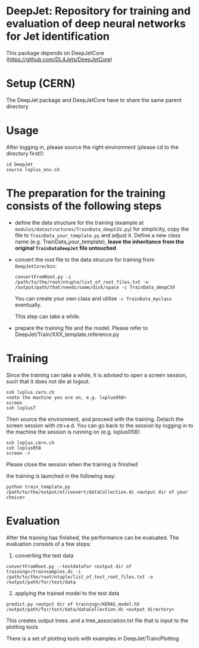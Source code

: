 

DeepJet: Repository for training and evaluation of deep neural networks for Jet identification
===============================================================================

This package depends on DeepJetCore (https://github.com/DL4Jets/DeepJetCore)

Setup (CERN)
==========

The DeepJet package and DeepJetCore have to share the same parent directory

Usage
==============

After logging in, please source the right environment (please cd to the directory first!):
```
cd DeepJet
source lxplus_env.sh
```


The preparation for the training consists of the following steps
====

- define the data structure for the training (example at `modules/datastructures/TrainData_deepCSV.py`)
  for simplicity, copy the file to `TrainData_your_template.py` and adjust it. 
  Define a new class name (e.g. TrainData_your_template), **leave the inheritance from the original `TrainDataDeepJet` file untouched**
  
- convert the root file to the data strucure for training from `DeepJetCore/bin`:
  ```
  convertFromRoot.py -i /path/to/the/root/ntuple/list_of_root_files.txt -o /output/path/that/needs/some/disk/space -c TrainData_deepCSV
  ```
  You can create your own class and utilise `-c TrainData_myclass` eventually.
  
  This step can take a while.
  
- prepare the training file and the model. Please refer to DeepJet/Train/XXX_template.reference.py


Training
====

Since the training can take a while, it is advised to open a screen session, such that it does not die at logout.
```
ssh lxplus.cern.ch
<note the machine you are on, e.g. lxplus058>
screen
ssh lxplus7
```
Then source the environment, and proceed with the training. Detach the screen session with ctr+a d.
You can go back to the session by logging in to the machine the session is running on (e.g. lxplus058):

```
ssh lxplus.cern.ch
ssh lxplus058
screen -r
``` 

Please close the session when the training is finished

the training is launched in the following way:
```
python train_template.py /path/to/the/output/of/convert/dataCollection.dc <output dir of your choice>
```


Evaluation
====

After the training has finished, the performance can be evaluated.
The evaluation consists of a few steps:

1) converting the test data
```
convertFromRoot.py --testdatafor <output dir of training>/trainsamples.dc -i /path/to/the/root/ntuple/list_of_test_root_files.txt -o /output/path/for/test/data
```

2) applying the trained model to the test data
```
predict.py <output dir of training>/KERAS_model.h5  /output/path/for/test/data/dataCollection.dc <output directory>
```
This creates output trees. and a tree_association.txt file that is input to the plotting tools

There is a set of plotting tools with examples in 
DeepJet/Train/Plotting


